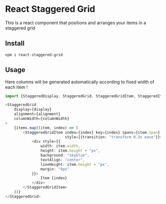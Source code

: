 # React Staggered Grid

This is a react component that positions and arranges your items in a staggered grid

## Install

`npm i react-staggered-grid`

## Usage

Here columns will be generated automatically according to fixed width of each item !

```typescript jsx
import {StaggeredDisplay, StaggeredGrid, StaggeredGridItem, StaggeredItemSpan} from "react-staggered-grid";

<StaggeredGrid
    display={display}
    alignment={alignment}
    columnWidth={columnWidth}
>
    {items.map((item, index) => (
        <StaggeredGridItem index={index} key={index} spans={item.span}
                           style={{transition: "transform 0.3s ease"}}>
            <div style={{
                width: item.width,
                height: item.height + "px",
                background: "skyblue",
                textAlign: "center",
                lineHeight: item.height + "px",
                margin: "8px"
            }}>
                Item {index}
            </div>
        </StaggeredGridItem>
    ))}
</StaggeredGrid>
```